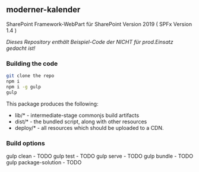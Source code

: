 ## moderner-kalender



SharePoint Framework-WebPart für SharePoint Version 2019 ( SPFx Version 1.4 )


*Dieses Repository enthält Beispiel-Code der NICHT für prod.Einsatz gedacht ist!*

### Building the code

```bash
git clone the repo
npm i
npm i -g gulp
gulp
```

This package produces the following:

* lib/* - intermediate-stage commonjs build artifacts
* dist/* - the bundled script, along with other resources
* deploy/* - all resources which should be uploaded to a CDN.

### Build options

gulp clean - TODO
gulp test - TODO
gulp serve - TODO
gulp bundle - TODO
gulp package-solution - TODO
